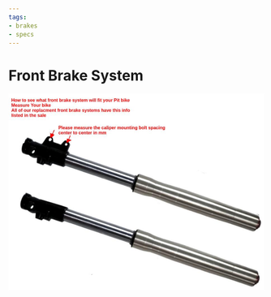 ```yaml
---
tags:
- brakes
- specs
---
```


# Front Brake System

![pit bike front brake](../../static/img/Pitbike-front-brake.jpg "pit bike front brake")
